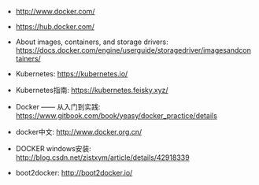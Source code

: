 * http://www.docker.com/
* https://hub.docker.com/
* About images, containers, and storage drivers: https://docs.docker.com/engine/userguide/storagedriver/imagesandcontainers/


* Kubernetes: https://kubernetes.io/
* Kubernetes指南: https://kubernetes.feisky.xyz/



* Docker —— 从入门到实践: https://www.gitbook.com/book/yeasy/docker_practice/details
* docker中文: http://www.docker.org.cn/
* DOCKER windows安装: http://blog.csdn.net/zistxym/article/details/42918339
* boot2docker: http://boot2docker.io/

